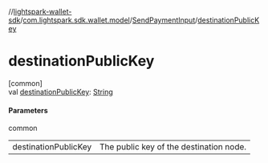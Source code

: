 //[lightspark-wallet-sdk](../../../index.md)/[com.lightspark.sdk.wallet.model](../index.md)/[SendPaymentInput](index.md)/[destinationPublicKey](destination-public-key.md)

# destinationPublicKey

[common]\
val [destinationPublicKey](destination-public-key.md): [String](https://kotlinlang.org/api/latest/jvm/stdlib/kotlin/-string/index.html)

#### Parameters

common

| | |
|---|---|
| destinationPublicKey | The public key of the destination node. |
